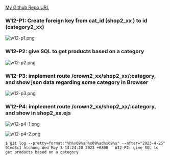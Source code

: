 [My Github Repo URL](https://github.com/Daineair/1112-2A-db-demo-410410228)

### W12-P1: Create foreign key from cat_id (shop2_xx ) to id (category2_xx)

![w12-p1.png](https://jiewhttktusvivcyqnki.supabase.co/storage/v1/object/public/demo_28/md_28_img/w12-p1.png?t=2023-05-03T06%3A04%3A49.779Z)

### W12-P2: give SQL to get products based on a category

![w12-p2.png](https://jiewhttktusvivcyqnki.supabase.co/storage/v1/object/public/demo_28/md_28_img/w12-p2.png?t=2023-05-03T06%3A22%3A25.533Z)

### W12-P3: implement route /crown2_xx/shop2_xx/:category, and show json data regarding some category in Browser

![w12-p3.png](https://jiewhttktusvivcyqnki.supabase.co/storage/v1/object/public/demo_28/md_28_img/w12-p3.png?t=2023-05-03T07%3A00%3A48.622Z)

### W12-P4: implement route /crown2_xx/shop2_xx/:category, and show in shop2_xx.ejs

![w12-p4-1.png](https://jiewhttktusvivcyqnki.supabase.co/storage/v1/object/public/demo_28/md_28_img/w12-p4-1.png?t=2023-05-04T09%3A05%3A57.958Z)

![w12-p4-2.png](https://jiewhttktusvivcyqnki.supabase.co/storage/v1/object/public/demo_28/md_28_img/w12-p4-2.png?t=2023-05-04T09%3A06%3A23.313Z)

```
$ git log --pretty=format:"%h%x09%an%x09%ad%x09%s" --after="2023-4-25"
01ed8c1 htchung Wed May 3 14:24:28 2023 +0800   W12-P2: give SQL to get products based on a category
```
